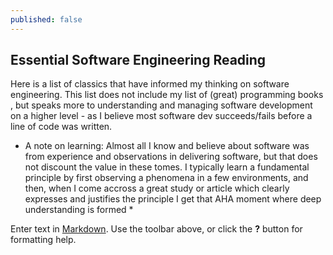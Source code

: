 ```yaml
---
published: false
---
```


## Essential Software Engineering Reading

Here is a list of classics that have informed my thinking on software engineering. This list does not include my list of (great) programming books , but speaks more to understanding and managing software development on a higher level - as I believe most software dev succeeds/fails before a line of code was written.

* A note on learning: Almost all I know and believe about software was from experience and observations in delivering software, but that does not discount the value in these tomes. I typically learn a fundamental principle by first observing a phenomena in a few environments, and then, when I come accross a great study or article which clearly expresses and justifies the principle I get that AHA moment where deep understanding is formed *

Enter text in [Markdown](http://daringfireball.net/projects/markdown/). Use the toolbar above, or click the **?** button for formatting help.
